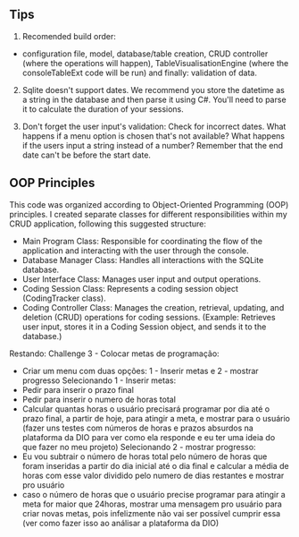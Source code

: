 ## Tips

1. Recomended build order:
 - configuration file, model, database/table creation, CRUD controller (where the operations will happen), TableVisualisationEngine (where the consoleTableExt code will be run) and finally: validation of data.

2. Sqlite doesn't support dates. We recommend you store the datetime as a string in the database and then parse it using C#. You'll need to parse it to calculate the duration of your sessions.

3. Don't forget the user input's validation: Check for incorrect dates. What happens if a menu option is chosen that's not available? What happens if the users input a string instead of a number? Remember that the end date can't be before the start date.

## OOP Principles

This code was organized according to Object-Oriented Programming (OOP) principles. I created separate classes for different responsibilities within my CRUD application, following this suggested structure:

- Main Program Class: Responsible for coordinating the flow of the application and interacting with the user through the console.
- Database Manager Class: Handles all interactions with the SQLite database.
- User Interface Class: Manages user input and output operations.
- Coding Session Class: Represents a coding session object (CodingTracker class).
- Coding Controller Class: Manages the creation, retrieval, updating, and deletion (CRUD) operations for coding sessions.
  (Example: Retrieves user input, stores it in a Coding Session object, and sends it to the database.)

Restando:
Challenge 3 - Colocar metas de programação:
 - Criar um menu com duas opções: 1 - Inserir metas e 2 - mostrar progresso
Selecionando 1 - Inserir metas:
 - Pedir para inserir o prazo final
 - Pedir para inserir o numero de horas total
 - Calcular quantas horas o usuário precisará programar por dia até o prazo final, a partir de hoje, para atingir a meta, e mostrar para o usuário (fazer uns testes com números de horas e prazos absurdos na plataforma da DIO para ver como ela responde e eu ter uma ideia do que fazer no meu projeto)
Selecionando 2 - mostrar progresso:
 - Eu vou subtrair o número de horas total pelo número de horas que foram inseridas a partir do dia inicial até o dia final e calcular a média
de horas com esse valor dividido pelo numero de dias restantes e mostrar pro usuário
 - caso o número de horas que o usuário precise programar para atingir a meta for maior que 24horas, mostrar uma mensagem pro usuário para criar novas metas, pois infelizmente não vai ser possível cumprir essa (ver como fazer isso ao análisar a plataforma da DIO)


